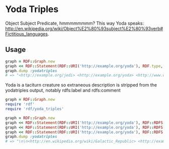 Yoda Triples
============

Object Subject Predicate, hmmmmmmmm? This way Yoda speaks: <http://en.wikipedia.org/wiki/Object%E2%80%93subject%E2%80%93verb#Fictitious_languages>.

Usage
-----

```ruby
graph = RDF::Graph.new
graph << RDF::Statement(RDF::URI('http://example.org/yoda'), RDF.type, RDF::URI('http://example.org/jedi'))
graph.dump :yodatriples
# => "<http://example.org/jedi> <http://example.org/yoda> <http://www.w3.org/1999/02/22-rdf-syntax-ns#type> .\n"
```

Yoda is a taciturn creature so extraneous description is stripped from the yodatriples output, notably rdfs:label and rdfs:comment

```ruby
graph = RDF::Graph.new
require 'rdf'
require 'rdf/yoda_triples'

graph = RDF::Graph.new
graph << RDF::Statement(RDF::URI('http://example.org/yoda'), RDF::RDFS.label, RDF::Literal('Yoda'))
graph << RDF::Statement(RDF::URI('http://example.org/yoda'), RDF::RDFS.comment, RDF::Literal('Yoda is a small and taciturn creature who speaks with object-subject-verb word order'))
graph << RDF::Statement(RDF::URI('http://example.org/yoda'), RDF::RDFS.member, RDF::URI('http://en.wikipedia.org/wiki/Galactic_Republic'))
graph.dump :yodatriples
# => "\n\n<http://en.wikipedia.org/wiki/Galactic_Republic> <http://example.org/yoda> <http://www.w3.org/2000/01/rdf-schema#member> .\n" 
```
